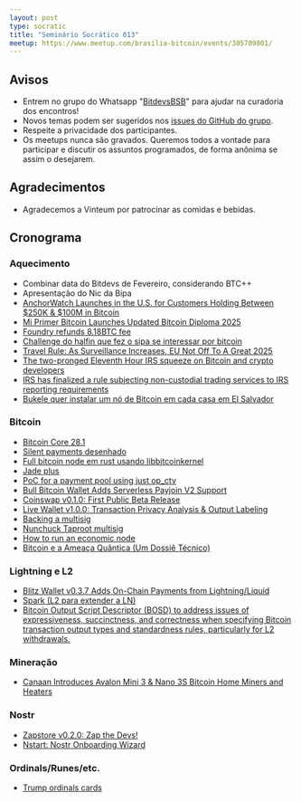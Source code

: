 ```yaml
---
layout: post
type: socratic
title: "Seminário Socrático 013"
meetup: https://www.meetup.com/brasilia-bitcoin/events/305709801/
---
```


## Avisos

- Entrem no grupo do Whatsapp "[BitdevsBSB](https://chat.whatsapp.com/KxuGyYu4TZy94KcA1yXCzi)" para ajudar na curadoria dos encontros!
- Novos temas podem ser sugeridos nos [issues do GitHub do grupo](https://github.com/BitDevsBSB/BitDevsBSB/issues).
- Respeite a privacidade dos participantes.
- Os meetups nunca são gravados. Queremos todos a vontade para participar e discutir os assuntos programados, de forma anônima se assim o desejarem.

## Agradecimentos

- Agradecemos a Vinteum por patrocinar as comidas e bebidas.

## Cronograma

### Aquecimento

- Combinar data do Bitdevs de Fevereiro, considerando BTC++
- Apresentação do Nic da Bipa
- [AnchorWatch Launches in the U.S. for Customers Holding Between $250K & $100M in Bitcoin](https://www.nobsbitcoin.com/anchorwatch-launches-in-the-u-s-for-customers-holding-between-250k-100m-in-bitcoin/)
- [Mi Primer Bitcoin Launches Updated Bitcoin Diploma 2025](https://www.nobsbitcoin.com/mi-primer-bitcoin-launches-updated-bitcoin-diploma-2025/) 
- [Foundry refunds 8.18BTC fee](https://x.com/FoundryServices/status/1872629580487426221)
- [Challenge do halfin que fez o sipa se interessar por bitcoin](https://bitcointalk.org/index.php?topic=3638.0)
- [Travel Rule: As Surveillance Increases, EU Not Off To A Great 2025](https://www.therage.co/travel-rule-crypto-surveillance/)
- [The two-pronged Eleventh Hour IRS squeeze on Bitcoin and crypto developers](https://www.therage.co/the-biden-irss-two-pronged-2/) 
- [IRS has finalized a rule subjecting non-custodial trading services to IRS reporting requirements](https://www.therage.co/broker-rule-irs-requires-non-custodial-services-to-report-trading-information/)
- [Bukele quer instalar um nó de Bitcoin em cada casa em El Salvador](https://news.bit2me.com/en/El-Salvador-aims-for-bitcoinization-by-2025)


### Bitcoin

- [Bitcoin Core 28.1](https://github.com/bitcoin/bitcoin/releases/tag/v28.1)
- [Silent payments desenhado](https://x.com/guggero/status/1878488097580589082)
- [Full bitcoin node em rust usando libbitcoinkernel](https://x.com/cguida6/status/1873393599758631170)
- [Jade plus](https://x.com/bitcoin__help/status/1875181040240935346)
- [PoC for a payment pool using just op_ctv](https://x.com/stutxo/status/1873384602552738236)
- [Bull Bitcoin Wallet Adds Serverless Payjoin V2 Support](https://www.nobsbitcoin.com/bull-bitcoin-wallet-v0-4-0/)
- [Coinswap v0.1.0: First Public Beta Release](https://www.nobsbitcoin.com/coinswap-v0-1-0/)
- [Live Wallet v1.0.0: Transaction Privacy Analysis & Output Labeling](https://www.nobsbitcoin.com/live-wallet-v1-0-0/)
- [Backing a multisig](https://x.com/_benkaufman/status/1344686741513449474)
- [Nunchuck Taproot multisig](https://www.nobsbitcoin.com/nunchuk-launches-taproot-multisig-wallets-beta-on-mobile/)
- [How to run an economic node](https://stacker.news/items/842044)
- [Bitcoin e a Ameaça Quântica (Um Dossiê Técnico)](https://youtu.be/DgEqFPc24C4?si=eSCQj3B-O9-53bSt)


### Lightning e L2

- [Blitz Wallet v0.3.7 Adds On-Chain Payments from Lightning/Liquid](https://www.nobsbitcoin.com/blitz-wallet-v0-3-7-beta/)
- [Spark (L2 para extender a LN)](https://spark.info/)
- [Bitcoin Output Script Descriptor (BOSD) to address issues of expressiveness, succinctness, and correctness when specifying Bitcoin transaction output types and standardness rules, particularly for L2 withdrawals.](https://github.com/alpenlabs/bitcoin-bosd)


### Mineração

- [Canaan Introduces Avalon Mini 3 & Nano 3S Bitcoin Home Miners and Heaters](https://www.nobsbitcoin.com/canaan-introduces-avalon-mini-3-nano-3s-bitcoin-home-miners-and-heaters/)


### Nostr

- [Zapstore v0.2.0: Zap the Devs!](https://www.nobsbitcoin.com/zapstore-v0-2-0/)
- [Nstart: Nostr Onboarding Wizard](https://www.nobsbitcoin.com/nstart-nostr-onboarding-wizard/)


### Ordinals/Runes/etc.

- [Trump ordinals cards](https://x.com/Cointelegraph/status/1877143252652216421)



